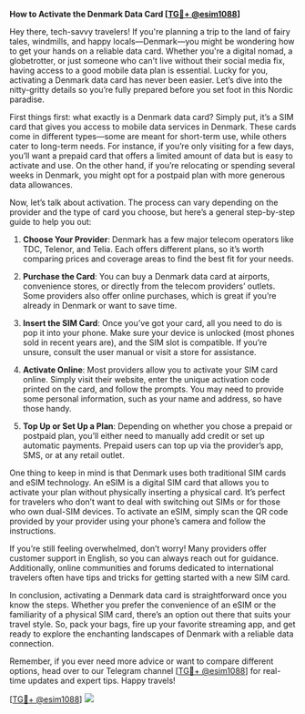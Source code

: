 **How to Activate the Denmark Data Card [[TG💪+ @esim1088](https://t.me/s/esim1088)]**

Hey there, tech-savvy travelers! If you're planning a trip to the land of fairy tales, windmills, and happy locals—Denmark—you might be wondering how to get your hands on a reliable data card. Whether you're a digital nomad, a globetrotter, or just someone who can't live without their social media fix, having access to a good mobile data plan is essential. Lucky for you, activating a Denmark data card has never been easier. Let’s dive into the nitty-gritty details so you’re fully prepared before you set foot in this Nordic paradise.

First things first: what exactly is a Denmark data card? Simply put, it’s a SIM card that gives you access to mobile data services in Denmark. These cards come in different types—some are meant for short-term use, while others cater to long-term needs. For instance, if you’re only visiting for a few days, you’ll want a prepaid card that offers a limited amount of data but is easy to activate and use. On the other hand, if you’re relocating or spending several weeks in Denmark, you might opt for a postpaid plan with more generous data allowances.

Now, let’s talk about activation. The process can vary depending on the provider and the type of card you choose, but here’s a general step-by-step guide to help you out:

1. **Choose Your Provider**: Denmark has a few major telecom operators like TDC, Telenor, and Telia. Each offers different plans, so it’s worth comparing prices and coverage areas to find the best fit for your needs.

2. **Purchase the Card**: You can buy a Denmark data card at airports, convenience stores, or directly from the telecom providers’ outlets. Some providers also offer online purchases, which is great if you’re already in Denmark or want to save time.

3. **Insert the SIM Card**: Once you’ve got your card, all you need to do is pop it into your phone. Make sure your device is unlocked (most phones sold in recent years are), and the SIM slot is compatible. If you’re unsure, consult the user manual or visit a store for assistance.

4. **Activate Online**: Most providers allow you to activate your SIM card online. Simply visit their website, enter the unique activation code printed on the card, and follow the prompts. You may need to provide some personal information, such as your name and address, so have those handy.

5. **Top Up or Set Up a Plan**: Depending on whether you chose a prepaid or postpaid plan, you’ll either need to manually add credit or set up automatic payments. Prepaid users can top up via the provider’s app, SMS, or at any retail outlet.

One thing to keep in mind is that Denmark uses both traditional SIM cards and eSIM technology. An eSIM is a digital SIM card that allows you to activate your plan without physically inserting a physical card. It’s perfect for travelers who don’t want to deal with switching out SIMs or for those who own dual-SIM devices. To activate an eSIM, simply scan the QR code provided by your provider using your phone’s camera and follow the instructions.

If you’re still feeling overwhelmed, don’t worry! Many providers offer customer support in English, so you can always reach out for guidance. Additionally, online communities and forums dedicated to international travelers often have tips and tricks for getting started with a new SIM card.

In conclusion, activating a Denmark data card is straightforward once you know the steps. Whether you prefer the convenience of an eSIM or the familiarity of a physical SIM card, there’s an option out there that suits your travel style. So, pack your bags, fire up your favorite streaming app, and get ready to explore the enchanting landscapes of Denmark with a reliable data connection.

Remember, if you ever need more advice or want to compare different options, head over to our Telegram channel [[TG💪+ @esim1088](https://t.me/s/esim1088)] for real-time updates and expert tips. Happy travels!

[[TG💪+ @esim1088](https://t.me/s/esim1088)] ![](https://i.postimg.cc/Y0z9fWf4/image.png)